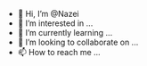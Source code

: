 - 👋 Hi, I’m @Nazei
- 👀 I’m interested in ...
- 🌱 I’m currently learning ...
- 💞️ I’m looking to collaborate on ...
- 📫 How to reach me ...

<!---
Nazei/Nazei is a ✨ special ✨ repository because its `README.md` (this file) appears on your GitHub profile.
You can click the Preview link to take a look at your changes.
--->
